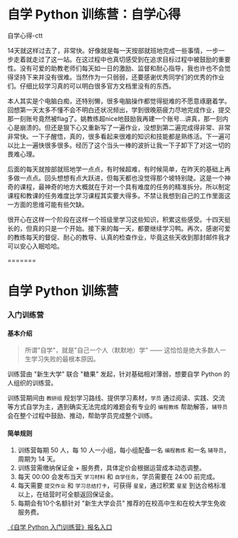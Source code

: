 
# 自学 Python 训练营：自学心得
 自学心得-ctt

14天就这样过去了，非常快。好像就是每一天按部就班地完成一些事情，一步一步走着就走过了这一站。在这过程中也真切感受到在追求目标过程中被鼓励的重要性。没有可爱的助教老师们每天如一日的激励、监督和耐心指导，我也许也不会觉得坚持下来并没有很难。当然作为一只弱弱，还要感谢优秀同学们的优秀的作业们。仔细比较学习真的可以明白很多官方文档里没有的东西。

本人其实是个电脑白痴，还特别懒，很多电脑操作都觉得挺难的不愿意琢磨着学。回想第一天太多不懂不会不明白还状况频出，学到很晚筋疲力尽地完成作业，提交那一刻账号竟然被flag了。姚教练超nice地鼓励我再建一个账号...讲真，那一刻内心是崩溃的。但还是狠下心又重新写了一遍作业，没想到第二遍完成得非常、非常非常快。一下子醒悟，真的，很多看起来很难的知识和技能都是熟练活。下一遍可以比上一遍快很多很多。经历了这个当头一棒的波折让我一下子卸下了对这一切的畏难心理。

后面的每天就按部就班地学一点点，有时候超难，有时候简单，在昨天的基础上再多做一点点。回头想想有点大跃进，但每天都也没觉得那个坡特别陡。这是一个神奇的课程，最神奇的地方大概就在于对一个具有难度的任务的精准拆分。所以制定课程和教课的任务难度比学习课程其实要大得多。不禁让我想到自己的工作里面这一方面的思维可能有些欠缺。

很开心在这样一个阶段在这样一个班级里学习这些知识，积累这些感受。十四天挺长的，但真的只是一个开始。接下来的每一天，都要继续学习鸭。再次，感谢可爱的教练每天的督促、耐心的教导、认真的检查作业，毕竟这些天收到那封邮件我才可以安心入眠哈哈。

=======
# 自学 Python 训练营

### 入门训练营

#### 基本介绍

> 所谓"自学"，就是"自己一个人（默默地）学" —— 这恰恰是绝大多数人一生学习失败的最根本原因。

训练营由 "新生大学" 联合 "糖果" 发起，针对基础相对薄弱，想要自学 Python 的人组织的训练营。

训练营期间由 `教研组` 规划学习路线、提供学习素材，`学员` 通过阅读、实践、交流等方式自学为主，遇到确实无法完成的难题会有专业的 `编程教练` 帮助解答，`辅导员` 会在整个过程中鼓励、推动，帮助学员完成整个训练。

#### 简单规则

1. 训练营每期 50 人，每 10 人一小组，每小组配备一名 `编程教练` 和一名 `辅导员`，周期为 14 天。
2. 训练营需缴纳保证金 + 服务费，具体定价会根据运营成本动态调整。
3. 每天 00:00 会发布当天 `学习材料` 和 `自学任务`，学员需要在 24:00 前完成。
4. 每天需要 `提交作业` 和 `学习总结打卡`，可获得 `星星`，通过积累 `星星` 到达合格标准以上，在结营时可全额返回保证金。
5. 每期会有10个名额针对 "新生大学会员" 推荐的在校高中生和在校大学生免收服务费。



[《自学 Python 入门训练营》报名入口](https://h5.youzan.com/v2/goods/2fo1zmvtzgvec)

